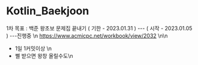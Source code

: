 # Kotlin_Baekjoon

1차 목표 : 백준 왕초보 문제집 끝내기 ( 기한 - 2023.01.31 ) --- ( 시작 - 2023.01.05 ) ---진행중 \n
  https://www.acmicpc.net/workbook/view/2032 \n\n

- 1일 1커밋이상 \n
- 삘 받으면 왕창 올릴수도\n
